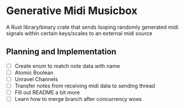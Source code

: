 # Generative Midi Musicbox

A Rust library/binary crate that sends looping randomly generated midi signals within certain keys/scales to an external midi source

## Planning and Implementation

* [ ] Create enum to match note data with name
* [ ] Atomic Boolean
* [ ] Unravel Channels
* [ ] Transfer notes from receiving midi data to sending thread
* [ ] Fill out README a bit more
* [ ] Learn how to merge branch after concurrency woes
